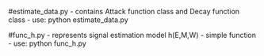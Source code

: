 #estimate_data.py
	- contains Attack function class and Decay function class
	- use: python estimate_data.py

#func_h.py
	- represents signal estimation model h(E,M,W)
	- simple function
	- use: python func_h.py
